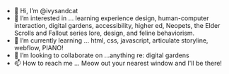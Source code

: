 - 👋 Hi, I’m @ivysandcat
- 👀 I’m interested in ... learning experience design, human-computer interaction, digital gardens, accessibility, higher ed, Neopets, the Elder Scrolls and Fallout series lore, design, and feline behaviorism.
- 🌱 I’m currently learning ... html, css, javascript, articulate storyline, webflow, PIANO!
- 💞️ I’m looking to collaborate on ...anything re: digital gardens
- 📫 How to reach me ... Meow out your nearest window and I'll be there!

<!---
ivysandcat/ivysandcat is a ✨ special ✨ repository because its `README.md` (this file) appears on your GitHub profile.
You can click the Preview link to take a look at your changes.
--->
